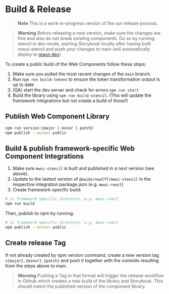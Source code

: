
# Build & Release

> **Note**
> This is a work-in-progress version of the our release process.

> **Warning**
> Before releasing a new version, make sure the changes are fine and also do not break existing components. Do so by running stencil in dev-mode, starting Storybook locally after having built mwui-stencil and push your changes to main (will automatically deploy to [mwui-dev](https://maibornwolff.github.io/mwui-dev))

To create a public build of the Web Components follow these steps:

1) Make sure you pulled the most recent changes of the `main` branch.
2) Run `npm run build-tokens` to ensure the token transformation output is up to date
3) (QA) start the dev server and check for errors `npm run start`
4) Build the library using `npm run build-stencil`. (This will update the framework integrations but not create a build of those!)

## Publish Web Component Library

```bash
npm run version:{major | minor | patch}
npm publish --access public
```

## Build & publish framework-specific Web Component Integrations

1) Make sure `mwui-stencil` is built and published in a next version (see above).
2) Update to the lastest version of `@maibornwolff/mwui-stencil` in the respective integration package.json (e.g. `mwui-react`)
3) Create framework-specific build:

```bash
# in framework-specific directory, e.g. mwui-react
npm run build
```

Then, publish to npm by running:

```bash
# in framework-specific directory, e.g. mwui-react
npm publish --access public
```

## Create release Tag

If not already created by npm version command, create a new version tag `v{major}.{minor}.{patch}` and push it together with the commits resulting from the steps above to main.
> **Warning**
> Pushing a Tag in that format will trigger the release workflow in Github which creates a new build of the library and Storybook. This should match the published version of the component library.
